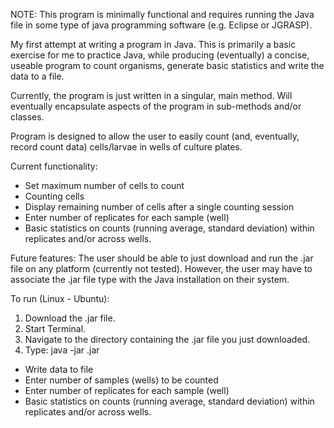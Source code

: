 NOTE: This program is minimally functional and requires running the Java file in some type of java programming software (e.g. Eclipse or JGRASP).

My first attempt at writing a program in Java.  This is primarily a basic exercise for me to practice Java, while producing (eventually) a concise, useable program to count organisms, generate basic statistics and write the data to a file.


Currently, the program is just written in a singular, main method.  Will eventually encapsulate aspects of the program in sub-methods and/or classes.

Program is designed to allow the user to easily count (and, eventually, record count data) cells/larvae in wells of
culture plates.

Current functionality:
- Set maximum number of cells to count
- Counting cells
- Display remaining number of cells after a single counting session
- Enter number of replicates for each sample (well)
- Basic statistics on counts (running average, standard deviation) within replicates and/or across wells.

Future features:
The user should be able to just download and run the .jar file on any platform (currently not tested).  However, the user may have to associate the .jar file type with the Java installation on their system.

To run (Linux - Ubuntu):
1. Download the .jar file.
2. Start Terminal.
3. Navigate to the directory containing the .jar file you just downloaded.
4. Type: java -jar <filename>.jar

- Write data to file
- Enter number of samples (wells) to be counted
- Enter number of replicates for each sample (well)
- Basic statistics on counts (running average, standard deviation) within replicates and/or across wells.

